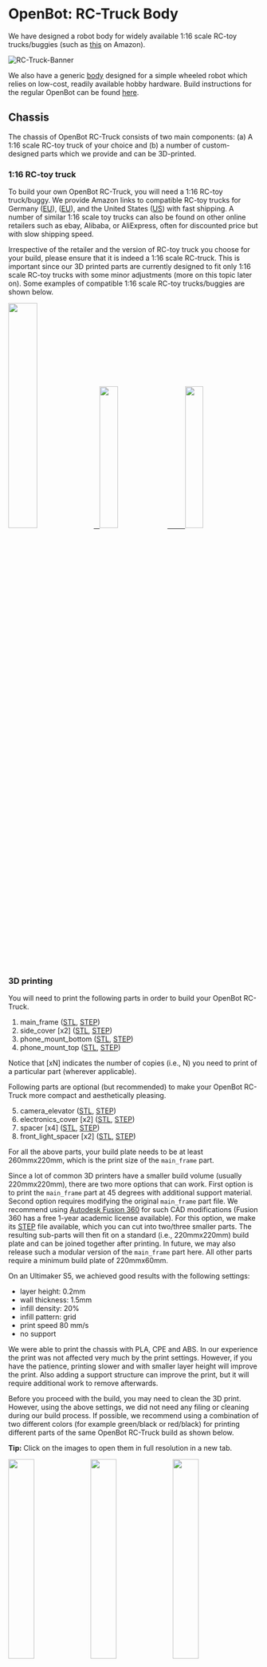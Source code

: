 # OpenBot: RC-Truck Body

<!---
<p align="center">
  <span>English</span> |
  <a href="README_CN.md">简体中文</a>
</p>
--->

We have designed a robot body for widely available 1:16 scale RC-toy trucks/buggies (such as [this](https://www.amazon.de/dp/B00M3J7DJW) on Amazon).

![RC-Truck-Banner](/docs/images/rc-truck-banner.jpg)

We also have a generic [body](/body/) designed for a simple wheeled robot which relies on low-cost, readily available hobby hardware. Build instructions for the regular OpenBot can be found [here](/body/README.md). 

## Chassis

The chassis of OpenBot RC-Truck consists of two main components: (a) A 1:16 scale RC-toy truck of your choice and (b) a number of custom-designed parts which we provide and can be 3D-printed.

### 1:16 RC-toy truck

To build your own OpenBot RC-Truck, you will need a 1:16 RC-toy truck/buggy. We provide Amazon links to compatible RC-toy trucks for Germany ([EU](https://www.amazon.de/dp/B00M3J7DJW)), ([EU](https://www.amazon.de/dp/B088FGVYNW)), and the United States ([US](https://www.amazon.com/gp/product/B09C8XMPQ9)) with fast shipping. A number of similar 1:16 scale toy trucks can also be found on other online retailers such as ebay, Alibaba, or AliExpress, often for discounted price but with slow shipping speed. 

Irrespective of the retailer and the version of RC-toy truck you choose for your build, please ensure that it is indeed a 1:16 scale RC-truck. This is important since our 3D printed parts are currently designed to fit only 1:16 scale RC-toy trucks with some minor adjustments (more on this topic later on). Some examples of compatible 1:16 scale RC-toy trucks/buggies are shown below.

<p float="left">
  <a href="https://www.amazon.de/dp/B00M3J7DJW" target="_blank"> <img src="/docs/images/rc_toy_1.jpg" width="34%" /> &nbsp
  </a>
  <a href="https://www.amazon.com/gp/product/B09C8XMPQ9" target="_blank"> <img src="/docs/images/rc_toy_2.jpg" width="27%" /> &nbsp &nbsp &nbsp &nbsp
  </a>
  <a href="https://www.amazon.de/dp/B088FGVYNW" target="_blank"> <img src="/docs/images/rc_toy_3.jpg" width="27%" />
  </a>
</p>


### 3D printing

You will need to print the following parts in order to build your OpenBot RC-Truck.

1) main_frame ([STL](/body/cad/rc_truck_body/main_frame.stl), [STEP](/body/cad/rc_truck_body/main_frame.stp))
2) side_cover \[x2\] ([STL](/body/cad/rc_truck_body/side_cover.stl), [STEP](/body/cad/rc_truck_body/side_cover.stp))
3) phone_mount_bottom ([STL](/body/cad/phone_mount/phone_mount_bottom.stl), [STEP](/body/cad/phone_mount/phone_mount_bottom.stp))
4) phone_mount_top ([STL](/body/cad/phone_mount/phone_mount_top.stl), [STEP](/body/cad/phone_mount/phone_mount_top.stp))

Notice that \[xN\] indicates the number of copies (i.e., N) you need to print of a particular part (wherever applicable).

Following parts are optional (but recommended) to make your OpenBot RC-Truck more compact and aesthetically pleasing.

5) camera_elevator ([STL](/body/cad/rc_truck_body/camera_elevator.stl), [STEP](/body/cad/rc_truck_body/camera_elevator.stp))
6) electronics_cover \[x2\] ([STL](/body/cad/rc_truck_body/electronics_cover.stl), [STEP](/body/cad/rc_truck_body/electronics_cover.stp))
7) spacer \[x4\] ([STL](/body/cad/rc_truck_body/spacer.stl), [STEP](/body/cad/rc_truck_body/spacer.stp))
8) front_light_spacer \[x2\] ([STL](/body/cad/rc_truck_body/front_light_spacer.stl), [STEP](/body/cad/rc_truck_body/front_light_spacer.stp))

For all the above parts, your build plate needs to be at least 260mmx220mm, which is the print size of the ```main_frame``` part.

Since a lot of common 3D printers have a smaller build volume (usually 220mmx220mm), there are two more options that can work. 
First option is to print the ```main_frame``` part at 45 degrees with additional support material. 
Second option requires modifying the original ```main_frame``` part file. We recommend using [Autodesk Fusion 360](https://www.autodesk.com/products/fusion-360/overview) for such CAD modifications (Fusion 360 has a free 1-year academic license available). 
For this option, we make its [STEP](/body/cad/rc_truck_body/main_frame.stp) file available, which you can cut into two/three smaller parts. 
The resulting sub-parts will then fit on a standard (i.e., 220mmx220mm) build plate and can be joined together after printing. 
In future, we may also release such a modular version of the ```main_frame``` part here. All other parts require a minimum build plate of 220mmx60mm.

On an Ultimaker S5, we achieved good results with the following settings:

- layer height: 0.2mm
- wall thickness: 1.5mm
- infill density: 20%
- infill pattern: grid
- print speed 80 mm/s
- no support

We were able to print the chassis with PLA, CPE and ABS. In our experience the print was not affected very much by the print settings. However, if you have the patience, printing slower and with smaller layer height will improve the print. Also adding a support structure can improve the print, but it will require additional work to remove afterwards.

Before you proceed with the build, you may need to clean the 3D print. However, using the above settings, we did not need any filing or cleaning during our build process. If possible, we recommend using a combination of two different colors (for example green/black or red/black) for printing different parts of the same OpenBot RC-Truck build as shown below. 

**Tip:** Click on the images to open them in full resolution in a new tab.

<p float="left">
  <img src="/docs/images/3d_print_rc_1.png" width="32%" />
  <img src="/docs/images/3d_print_rc_2.png" width="32%" /> 
  <img src="/docs/images/3d_print_rc_3.png" width="32%" />
</p>


## Assembly

While it is possible to build your OpenBot RC-Truck with a DIY approach similar to the regular OpenBot (see DIY build components and instructions for OpenBot [here](/body/README.md)), we recommend using the OpenBot [custom PCB](/body/pcb) for building and assembling the OpenBot RC-Truck. This option is recommended if you desire a cleaner build or want to build multiple OpenBot RC-Trucks. An additional advantage of using our [custom PCB](/body/pcb) is that you can use the same components to build and switch between different OpenBot bodies.

### Bill of materials

OpenBot RC-Truck mainly relies on readily available hobby electronics. We provide Amazon links for Germany (EU) and the United States (US) with fast shipping. If you have the patience to wait a bit longer, you can also get the components a lot cheaper from AliExpress (AE). You will need the following components.

#### Required components

- 1x RC-toy truck/buggy ([EU](https://www.amazon.de/dp/B00M3J7DJW), [EU](https://www.amazon.de/dp/B088FGVYNW), [US](https://www.amazon.com/gp/product/B09C8XMPQ9))
- 1x Arduino Nano ([EU](https://www.amazon.de/dp/B01MS7DUEM), [US](https://www.amazon.com/dp/B00NLAMS9C), [AE](https://www.aliexpress.com/item/32866959979.html))
- 1x OpenBot [Custom PCB](/body/pcb)
- 1x USB OTG cable ([EU](https://www.amazon.de/gp/product/B075M4CQHZ) ,[US](https://www.amazon.com/dp/B07LBHKTMM), [AE](https://www.aliexpress.com/item/10000330515850.html))
- 1x spring or rubber band ([EU](https://www.amazon.de/gp/product/B01N30EAZO/), [US](https://www.amazon.com/dp/B008RFVWU2), [AE](https://www.aliexpress.com/item/33043769059.html))
- 6x M3x25 screw ([EU](https://www.amazon.de/dp/B07KFL3SSV), [US](https://www.amazon.com/dp/B07WJL3P3X), [AE](https://www.aliexpress.com/item/4000173341865.html))
- 6x M3 nut ([EU](https://www.amazon.de/dp/B07JMF3KMD), [US](https://www.amazon.com/dp/B071NLDW56), [AE](https://www.aliexpress.com/item/32977174437.html))
- Dupont cables ([EU](https://www.amazon.de/dp/B07KYHBVR7), [US](https://www.amazon.com/dp/B07GD2BWPY), [AE](https://www.aliexpress.com/item/4000766001685.html))

#### Optional components

- 1x Ultrasonic Sensor ([EU](https://www.amazon.de/dp/B00LSJWRXU), [US](https://www.amazon.com/dp/B0852V181G/), [AE](https://www.aliexpress.com/item/32713522570.html))
- 2x On/Off Switch ([EU](https://www.amazon.de/dp/B07QB22J62), [US](https://www.amazon.com/dp/B01N2U8PK0), [AE](https://www.aliexpress.com/item/1000005699023.html))
- 4x Orange LED 5mm ([EU](https://www.amazon.de/gp/product/B01NCL0UTQ), [US](https://www.amazon.com/dp/B077XD7MVB), [AE](https://www.aliexpress.com/item/4000329069943.html))
- 4x Red LED 5mm ([EU](https://www.amazon.de/dp/B083HN3CLY), [US](https://www.amazon.com/dp/B077X95F7C), [AE](https://www.aliexpress.com/item/4000329069943.html))
- 2x White LED lamps ([EU](https://www.amazon.de/-/en/gp/product/B06XTQSZDX), [US](https://www.amazon.com/gp/product/B01N2UPAD8), [AE](https://de.aliexpress.com/item/1005002991235830.html))
- Variable Resistors for LEDs ([EU](https://www.amazon.de/gp/product/B081TXJJGV), [US](https://www.amazon.com/dp/B0711MB4TL), [AE](https://de.aliexpress.com/item/1005003610664176.html))
- 5x Micro JST PH 2.0 cable ([EU](https://www.amazon.de/gp/product/B07449V33P), [US](https://www.amazon.com/dp/B01DUC1O68), [AE](https://www.aliexpress.com/item/32963304134.html))


### Build instructions

**Tip:** Click on the images to open them in full resolution in a new tab.

1. Disassemble the RC-toy truck. Remove its top cover and unscrew the four mouting pins from the base as shown in the figures below. Keep all four mounting pins and their respective screws safe, since you will be using them to mount the ```main_frame``` onto the RC-Truck body after all the wiring is done. All compatible RC-toy trucks come with two motors: one for throttle and the other for steering, a speed controller (with a built-in 5-7V UBEC) for the throttle motor, and a 2S 7.4V LiPo battery pack. Unmount and remove the battery pack from the base of the truck and recharge it with the charger that came with the truck. Expose/losen the wire connectors for both motors as well as the UBEC output from the speed controller. In our case, the UBEC output was 6V.
    <p float="left">
      <img src="/docs/images/rc_truck_disassembly_1.JPG" width="32%" />
      <img src="/docs/images/rc_truck_disassembly_2.JPG" width="32%" /> 
      <img src="/docs/images/rc_truck_disassembly_3.JPG" width="32%" />
    </p>
2. Notice that the two dimensions d1 amd d2 (as shown below) on the ```main_frame``` are dependent on the model of the RC-toy truck used. We designed our ```main_frame``` part for [this](https://www.amazon.de/dp/B00M3J7DJW) RC-toy truck model. Based on what (1:16 scale) truck you use, you may need to adjust these dimensions slightly using the ```main_frame``` [STEP](/body/cad/rc_truck_body/main_frame.stp) file. We recommend using [Autodesk Fusion 360](https://www.autodesk.com/products/fusion-360/overview) for such CAD modifications (Fusion 360 has a free 1-year academic license available). Also, note that the small wedge/triangle on the ```main_frame``` represents the forward direction.
    <p float="left">
      <img src="/docs/images/main-frame-dimensions.png" width="32%" />
      <img src="/docs/images/main-frame-direction.png" width="32%" />
    </p>   
3. (Optional) Install the ON/OFF switch for powering the robot. You can simply do this by cutting the positive wire that goes from speed controller to the battery and soldering the switch in-between the two split parts. Please ensure that the switch connectors are insulated via shrink tube or electric tape and the power cable is long enough that the switch can fit through the rectangular opening on the back side of the ```main_frame``` after assembly (see the figure below).
    <p float="left">
      <img src="/docs/images/main-frame-switch.png" width="32%" />
      <img src="/docs/images/switch-power.jpg" width="32%" />
    </p>
4. (Optional) Install the ultrasonic sensor through the front grill of the ```main_frame```. You can use hot glue to keep it in place if needed. Gently push the connector into a straight position before putting it in place. This will make accessing the connector easier after assembly. Run the dupont cables from the ultrasonic connector all the way back to the rectangular opening on the back side of the ```main_frame```.
    <p float="left">
      <img src="/docs/images/install-ultrasonic-1.png" width="32%" />
      <img src="/docs/images/ultrasonic-sensor.jpg" width="32%" />
      <img src="/docs/images/install-ultrasonic-2.png" width="32%" />
    </p>
5. (Optional) Install the orange LEDs for the indicator signals both at front and back of the ```main_frame```. You can use hot glue to keep them in place if needed. For each side i.e., left and right, you need to connect the front and back LEDs in parallel. To achieve this, simply connect their positive and negative terminals together respectively. Similar to the ultrasonic sensor cable, run the postive and negative dupont cables from both left and right indicator signals all the way back to the rectangular opening on the back side of the ```main_frame```. There these will connect to their respective indicator signal pins (both +ve and -ve) on the PCB. 
    <p float="left">
      <img src="/docs/images/insert-leds-orange-1.png" width="32%" />
      <img src="/docs/images/orange-led.jpg" width="32%" />
      <img src="/docs/images/insert-leds-orange-2.png" width="32%" />
    </p>
**Tip:** To avoid cluttering and potential grounding mistakes during wiring, it is recommended to form a unified ground loop for the negative terminals of all the LEDs. This simply means running a wire underneath the ```main_frame``` which connects all the negative terminals of the LEDs. This ground can then be connected to the microcontroller ground pin using a single dupont cable, which is run to the rectangular opening on the back side of the ```main_frame```.

6. (Optional) Install the front big-LED lamps. You can use hot glue to keep the base in place and screw the lamp into its respective base through the front opening on each side. Connect both front LED lamps in parallel by connecting their positive and negative terminals together respectively. Since these lamps operate on 6V, you can connect them directly to the UBEC output by their positive terminals. Connect the negative terminals to the ground loop (see the tip above).
    <p float="left">
      <img src="/docs/images/led-lamp.jpg" width="32%" />
      <img src="/docs/images/insert-lamps-1.png" width="32%" />
      <img src="/docs/images/led-lamp-wiring.jpg" width="32%" />
    </p>
7. (Optional) Install the Red LEDs for rear lights. You can use hot glue to keep them in place if needed. Connect all four Red LEDs in parallel; i.e., connect their positive and negative terminals together repectively. The negative terminals will go to the ground, while the positive terminals will be collectively connected to the UBEC output via an appropriate voltage divider (see the next step for details on voltage divider). 
    <p float="left">
      <img src="/docs/images/insert-leds-red.png" width="32%" />
    </p>
8. (Optional) Install the voltage divider for rear Red LEDs. Most color LEDs (e.g. Red, Orange, Yellow etc.) operate on 2-3V and not the traditional 5V, which is the normal operating voltage of the microcontroller. Therefore, a voltage divider is needed in order to operate these LEDs safely. For indicator signals, we already have a built-in voltage divider in our custom PCB. So, you donot need to do anything for using the indicator signal (i.e., orange) LEDs. However, if you choose to add rear light i.e., Red LEDs as well, then an external voltage divider is required for them. We recommend using a variable resistor of 10k<span>&#8486 or higher for making your voltage divider. Based on your UBEC output voltage (6V in our case), you need to set up a voltage divider with 2-3V output. This can be done by applying the UBEC output on the external ends of the resistor and by turning the screw on its top and monitoring the output voltage using a digital multimeter in between the ground and the middle terminal (see figure below). Once the output voltage of the variable resistance i.e., the voltage divider is set to the appropriate 2-3V range, lock its screw in place using some hot glue and fix its position underneath the ```main_frame``` in a convenient position.
    <p float="left">
      <img src="/docs/images/insert-red-leds.png" width="32%" />
    </p>
9. (Optional) You can also use a second ON/OFF switch for turning the front and rear LEDs ON and OFF. Please follow instructions in Step 3 to install a switch for this purpose.
10. Mount the bottom of the phone mount to the ```main_frame``` using two M3x25 screws and nuts. (Optional) You can insert one or more camera_elevators in between if you would like to adjust the height of your phone mount. In that case, you will need M3x35 or longer screws to mount the phone mount.
    <p float="left">
      <img src="/docs/images/blah.jpg" width="32%" />
      <img src="/docs/images/blah.jpg" width="32%" /> 
      <img src="/docs/images/blah.jpg" width="32%" />
    </p>
10. Insert the top of the phone mount and install the spring or rubber band.
    <p float="left">
      <img src="/docs/images/blah.jpg" width="32%" />
      <img src="/docs/images/blah.jpg" width="32%" /> 
    </p>
11. Mount the PCB with four M3x25 screws and nuts with spacers in between. 
    <p float="left">
      <img src="/docs/images/blah.jpg" width="32%" />
      <img src="/docs/images/blah.jpg" width="32%" /> 
      <img src="/docs/images/blah.jpg" width="32%" />
    </p>
12. Connect all the wires (add details)
13. Connect the battery pack and keep in place with a velcro.
14. Put on the side and front and back covers.
15. Add details and images!!


## Next

Flash the [Arduino Firmware](/firmware/README.md)


